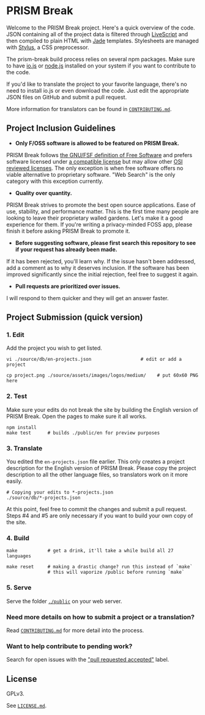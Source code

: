 # PRISM Break

Welcome to the PRISM Break project. Here's a quick overview of the code. JSON containing all of the project data is filtered through [LiveScript](http://livescript.net/) and then compiled to plain HTML with [Jade](http://jade-lang.com/) templates. Stylesheets are managed with [Stylus](http://learnboost.github.io/stylus/), a CSS preprocessor.

The prism-break build process relies on several npm packages. Make sure to have [io.js](http://iojs.org) or [node.js](http://nodejs.org/) installed on your system if you want to contribute to the code.

If you'd like to translate the project to your favorite language, there's no need to install io.js or even download the code. Just edit the appropriate JSON files on GitHub and submit a pull request.

More information for translators can be found in [`CONTRIBUTING.md`](CONTRIBUTING.md).

## Project Inclusion Guidelines

 - **Only F/OSS software is allowed to be featured on PRISM Break.**

PRISM Break follows [the GNU/FSF definition of Free Software](https://www.gnu.org/philosophy/free-sw.html) and prefers software licensed under [a compatible license](https://www.gnu.org/licenses/license-list.html) but may allow other [OSI reviewed licenses](http://opensource.org/licenses). The only exception is when free software offers no viable alternative to proprietary software. "Web Search" is the only category with this exception currently.

 - **Quality over quantity.**

PRISM Break strives to promote the best open source applications. Ease of use, stability, and performance matter. This is the first time many people are looking to leave their proprietary walled gardens. Let's make it a good experience for them. If you're writing a privacy-minded FOSS app, please finish it before asking PRISM Break to promote it.

 - **Before suggesting software, please first search this repository to see if your request has already been made.**

If it has been rejected, you'll learn why. If the issue hasn't been addressed, add a comment as to why it deserves inclusion. If the software has been improved significantly since the initial rejection, feel free to suggest it again.

 - **Pull requests are prioritized over issues.**

I will respond to them quicker and they will get an answer faster.


## Project Submission (quick version)

### 1. Edit

Add the project you wish to get listed.

    vi ./source/db/en-projects.json                  # edit or add a project

    cp project.png ./source/assets/images/logos/medium/    # put 60x60 PNG here

### 2. Test

Make sure your edits do not break the site by building the English version of PRISM Break. Open the pages to make sure it all works.

    npm install
    make test      # builds ./public/en for preview purposes

### 3. Translate

You edited the `en-projects.json` file earlier. This only creates a project description for the English version of PRISM Break. Please copy the project description to all the other language files, so translators work on it more easily.

    # Copying your edits to *-projects.json
    ./source/db/*-projects.json

At this point, feel free to commit the changes and submit a pull request. Steps #4 and #5 are only necessary if you want to build your own copy of the site.

### 4. Build

    make           # get a drink, it'll take a while build all 27 languages

    make reset     # making a drastic change? run this instead of `make`
                   # this will vaporize /public before running `make`

### 5. Serve

Serve the folder [`./public`](./public/) on your web server.

### Need more details on how to submit a project or a translation?

Read [`CONTRIBUTING.md`](CONTRIBUTING.md) for more detail into the process.

### Want to help contribute to pending work?

Search for open issues with the ["pull requested accepted"](https://github.com/nylira/prism-break/labels/pull%20request%20accepted) label.

## License

GPLv3.

See [`LICENSE.md`](LICENSE.md).
